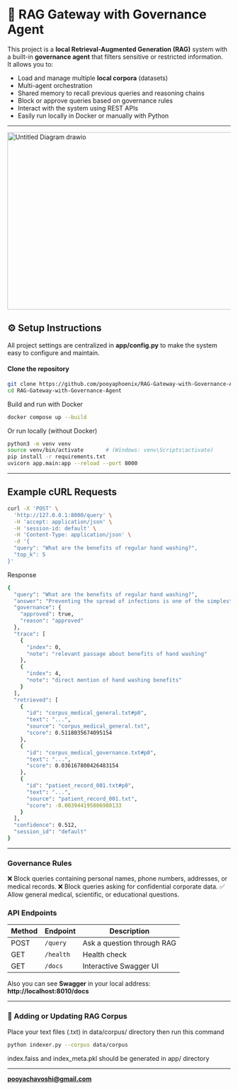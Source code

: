 # 🧠 RAG Gateway with Governance Agent

This project is a **local Retrieval-Augmented Generation (RAG)** system with a built-in **governance agent** that filters sensitive or restricted information.  
It allows you to:
- Load and manage multiple **local corpora** (datasets)
- Multi-agent orchestration
- Shared memory to recall previous queries and reasoning chains
- Block or approve queries based on governance rules
- Interact with the system using REST APIs
- Easily run locally in Docker or manually with Python

---

<img width="600" height="400" alt="Untitled Diagram drawio" src="https://github.com/user-attachments/assets/ec6b9b2e-569b-43af-89a5-6c81dbdb9f03" />


## ⚙️ Setup Instructions
All project settings are centralized in **app/config.py** to make the system easy to configure and maintain.
#### Clone the repository
```bash
git clone https://github.com/pooyaphoenix/RAG-Gateway-with-Governance-Agent.git
cd RAG-Gateway-with-Governance-Agent
```

Build and run with Docker

```bash
docker compose up --build
```

Or run locally (without Docker)
```bash
python3 -m venv venv
source venv/bin/activate       # (Windows: venv\Scripts\activate)
pip install -r requirements.txt
uvicorn app.main:app --reload --port 8000
```
---
## Example cURL Requests
```bash
curl -X 'POST' \
  'http://127.0.0.1:8000/query' \
  -H 'accept: application/json' \
  -H 'session-id: default' \
  -H 'Content-Type: application/json' \
  -d '{
  "query": "What are the benefits of regular hand washing?",
  "top_k": 5
}'

```

Response
```bash
{
  "query": "What are the benefits of regular hand washing?",
  "answer": "Preventing the spread of infections is one of the simplest ways.",
  "governance": {
    "approved": true,
    "reason": "approved"
  },
  "trace": [
    {
      "index": 0,
      "note": "relevant passage about benefits of hand washing"
    },
    {
      "index": 4,
      "note": "direct mention of hand washing benefits"
    }
  ],
  "retrieved": [
    {
      "id": "corpus_medical_general.txt#p0",
      "text": "...",
      "source": "corpus_medical_general.txt",
      "score": 0.5118035674095154
    },
    {
      "id": "corpus_medical_governance.txt#p0",
      "text": "...",
      "score": 0.036167800426483154
    },
    {
      "id": "patient_record_001.txt#p0",
      "text": "...",
      "source": "patient_record_001.txt",
      "score": -0.003944195806980133
    }
  ],
  "confidence": 0.512,
  "session_id": "default"
}
```
---
### Governance Rules

❌ Block queries containing personal names, phone numbers, addresses, or medical records.
❌ Block queries asking for confidential corporate data.
✅ Allow general medical, scientific, or educational questions.

### API Endpoints
| Method | Endpoint  | Description                |
| ------ | --------- | -------------------------- |
| POST   | `/query`  | Ask a question through RAG |
| GET    | `/health` | Health check               |
| GET    | `/docs`   | Interactive Swagger UI     |

Also you can see **Swagger** in your local address: **http://localhost:8010/docs**

---
### 📂 Adding or Updating RAG Corpus
Place your text files (.txt) in data/corpus/ directory then run this command
```bash 
python indexer.py --corpus data/corpus
```
index.faiss and index_meta.pkl should be generated in app/ directory

---

 **pooyachavoshi@gmail.com**
